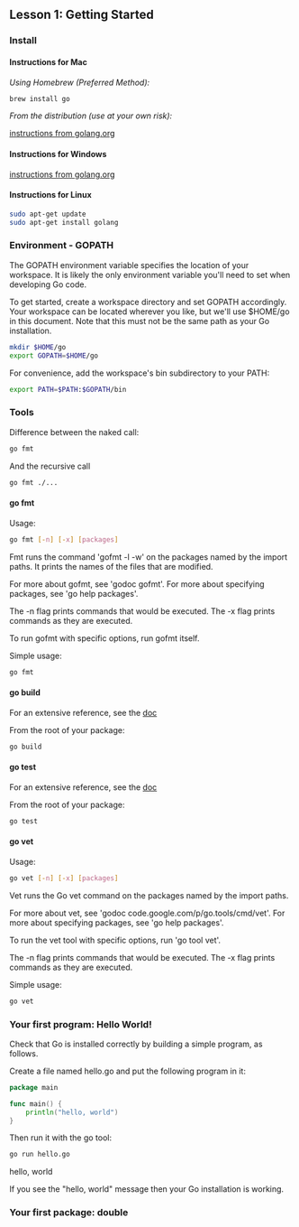 ## Lesson 1: Getting Started

### Install

#### Instructions for Mac

*Using Homebrew (Preferred Method):*

```bash
brew install go
```

*From the distribution (use at your own risk):*

[instructions from golang.org](http://golang.org/doc/install#download)

#### Instructions for Windows

[instructions from golang.org](http://golang.org/doc/install#download)

#### Instructions for Linux

```bash
sudo apt-get update
sudo apt-get install golang
```

### Environment - GOPATH

The GOPATH environment variable specifies the location of your workspace. It is likely the only environment variable you'll need to set when developing Go code.

To get started, create a workspace directory and set GOPATH accordingly. Your workspace can be located wherever you like, but we'll use $HOME/go in this document. Note that this must not be the same path as your Go installation.

```bash
mkdir $HOME/go
export GOPATH=$HOME/go
```

For convenience, add the workspace's bin subdirectory to your PATH:

```bash
export PATH=$PATH:$GOPATH/bin
```

### Tools

Difference between the naked call:

```bash
go fmt
```

And the recursive call
```bash
go fmt ./...
```

#### go fmt

Usage:

```bash
go fmt [-n] [-x] [packages]
```

Fmt runs the command 'gofmt -l -w' on the packages named by the import paths.
It prints the names of the files that are modified.

For more about gofmt, see 'godoc gofmt'.
For more about specifying packages, see 'go help packages'.

The -n flag prints commands that would be executed.
The -x flag prints commands as they are executed.

To run gofmt with specific options, run gofmt itself.

Simple usage:

```bash
go fmt
```

#### go build

For an extensive reference, see the [doc](http://golang.org/cmd/go/#hdr-Compile_packages_and_dependencies)

From the root of your package:

```bash
go build
```

#### go test

For an extensive reference, see the [doc](http://golang.org/cmd/go/#hdr-Test_packages)

From the root of your package:

```bash
go test
```

#### go vet

Usage:

```bash
go vet [-n] [-x] [packages]
```

Vet runs the Go vet command on the packages named by the import paths.

For more about vet, see 'godoc code.google.com/p/go.tools/cmd/vet'.
For more about specifying packages, see 'go help packages'.

To run the vet tool with specific options, run 'go tool vet'.

The -n flag prints commands that would be executed.
The -x flag prints commands as they are executed.

Simple usage:

```bash
go vet
```

### Your first program: Hello World!

Check that Go is installed correctly by building a simple program, as follows.

Create a file named hello.go and put the following program in it:

```go
package main

func main() {
    println("hello, world")
}
```

Then run it with the go tool:

```bash
go run hello.go
```

hello, world

If you see the "hello, world" message then your Go installation is working.

### Your first package: double


